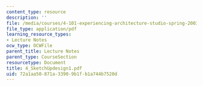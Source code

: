 ```yaml
---
content_type: resource
description: ''
file: /media/courses/4-101-experiencing-architecture-studio-spring-2003/72a1aa50871a33909b1fb1a744b7520d_4_SketchUpdesign1.pdf
file_type: application/pdf
learning_resource_types:
- Lecture Notes
ocw_type: OCWFile
parent_title: Lecture Notes
parent_type: CourseSection
resourcetype: Document
title: 4_SketchUpdesign1.pdf
uid: 72a1aa50-871a-3390-9b1f-b1a744b7520d
---
```

